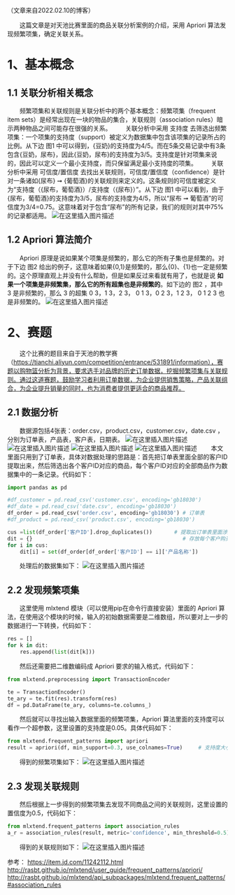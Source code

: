 （文章来自2022.02.10的博客）  

&emsp;&emsp;这篇文章是对天池比赛里面的商品关联分析案例的介绍，采用 Apriori 算法发现频繁项集，确定关联关系。
# 1、基本概念
## 1.1 关联分析相关概念
&emsp;&emsp;频繁项集和关联规则是关联分析中的两个基本概念：频繁项集（frequent item sets）是经常出现在一块的物品的集合，关联规则（association rules）暗示两种物品之间可能存在很强的关系。
&emsp;&emsp;关联分析中采用 支持度 去筛选出频繁项集：一个项集的支持度（support）被定义为数据集中包含该项集的记录所占的比例。从下边 图1 中可以得到，{豆奶}的支持度为4/5。而在5条交易记录中有3条包含{豆奶，尿布}，因此{豆奶，尿布}的支持度为3/5。支持度是针对项集来说的，因此可以定义一个最小支持度，而只保留满足最小支持度的项集。
&emsp;&emsp;关联分析中采用 可信度/置信度 去找出关联规则，可信度/置信度（confidence）是针对一条诸如{尿布} ➞ {葡萄酒}的关联规则来定义的。这条规则的可信度被定义为“支持度（{尿布，葡萄酒}）/支持度（{尿布}）”。从下边 图1 中可以看到，由于{尿布，葡萄酒}的支持度为3/5，尿布的支持度为4/5，所以“尿布 ➞ 葡萄酒”的可信度为3/4=0.75。这意味着对于包含“尿布”的所有记录，我们的规则对其中75%的记录都适用。
![在这里插入图片描述](https://i-blog.csdnimg.cn/blog_migrate/e68628daa21939183951f313b384ab64.jpeg)


## 1.2 Apriori 算法简介
&emsp;&emsp;Apriori 原理是说如果某个项集是频繁的，那么它的所有子集也是频繁的。对于下边 图2 给出的例子，这意味着如果{0,1}是频繁的，那么{0}、{1}也一定是频繁的。这个原理直观上并没有什么帮助，但是如果反过来看就有用了，也就是说 **如果一个项集是非频繁集，那么它的所有超集也是非频繁的**。如下边的 图2 ，其中 3 是非频繁的，那么 3 的超集 0 3，1 3，2 3， 0 1 3，0 2 3，1 2 3， 0 1 2 3 也是非频繁的。
![在这里插入图片描述](https://i-blog.csdnimg.cn/blog_migrate/8bc36faf39aedaeaf37a84ee6bc28845.jpeg)


# 2、赛题
&emsp;&emsp;这个比赛的题目来自于天池的教学赛（https://tianchi.aliyun.com/competition/entrance/531891/information），赛题以购物篮分析为背景，要求选手对品牌的历史订单数据，挖掘频繁项集与关联规则。通过这道赛题，鼓励学习者利用订单数据，为企业提供销售策略，产品关联组合，为企业提升销量的同时，也为消费者提供更适合的商品推荐。
## 2.1 数据分析
&emsp;&emsp;数据源包括4张表：order.csv，product.csv，customer.csv，date.csv ，分别为订单表，产品表，客户表，日期表。
![在这里插入图片描述](https://i-blog.csdnimg.cn/blog_migrate/4f72095c4d7d41e78f29643e94452e72.png)
![在这里插入图片描述](https://i-blog.csdnimg.cn/blog_migrate/02ea01a0f59efd32485359e913bd3f35.png)
![在这里插入图片描述](https://i-blog.csdnimg.cn/blog_migrate/fcca9d6b107ec6ba805681b54bd33483.png)
![在这里插入图片描述](https://i-blog.csdnimg.cn/blog_migrate/fa4539f96e20cd27d5f2e3acecf4fca5.png)
&emsp;&emsp;本文里面只用到了订单表，具体对数据处理的思路是：首先把订单表里面全部的客户ID提取出来，然后筛选出各个客户ID对应的商品，每个客户ID对应的全部商品作为数据集中的一条记录。代码如下：

```python
import pandas as pd

#df_customer = pd.read_csv('customer.csv', encoding='gb18030')
#df_date = pd.read_csv('date.csv', encoding='gb18030')
df_order = pd.read_csv('order.csv', encoding='gb18030')	# 订单表
#df_product = pd.read_csv('product.csv', encoding='gb18030')

cus =list(df_order['客户ID'].drop_duplicates())  		# 提取出订单表里面涉及的客户ID
dit = {}												# 存放每个客户购买的商品
for i in cus:
    dit[i] = set(df_order[df_order['客户ID'] == i]['产品名称'])
```
&emsp;&emsp;处理后的数据集如下：
![在这里插入图片描述](https://i-blog.csdnimg.cn/blog_migrate/6ea03e9026c47ad26c1e9bae4312d7ef.png)


## 2.2 发现频繁项集
&emsp;&emsp;这里使用 mlxtend 模块（可以使用pip在命令行直接安装）里面的 Apriori 算法，在使用这个模块的时候，输入的初始数据需要是二维数组，所以要对上一步的数据进行一下转换，代码如下：

```python
res = []    
for k in dit:
    res.append(list(dit[k]))
```
&emsp;&emsp;然后还需要把二维数编码成 Apriori 要求的输入格式，代码如下：

```python
from mlxtend.preprocessing import TransactionEncoder

te = TransactionEncoder()
te_ary = te.fit(res).transform(res)
df = pd.DataFrame(te_ary, columns=te.columns_)
```

&emsp;&emsp;然后就可以寻找出输入数据里面的频繁项集，Apriori 算法里面的支持度可以看作一个超参数，这里设置的支持度是0.05。具体代码如下：

```python
from mlxtend.frequent_patterns import apriori
result = apriori(df, min_support=0.3, use_colnames=True)     # 支持度大小需要调整一下
```

&emsp;&emsp;得到的频繁项集如下：
![在这里插入图片描述](https://i-blog.csdnimg.cn/blog_migrate/209de16eb5b6f271f13d81f3c5fab0e0.png)


## 2.3 发现关联规则
&emsp;&emsp;然后根据上一步得到的频繁项集去发现不同商品之间的关联规则，这里设置的置信度为0.5，代码如下：

```python
from mlxtend.frequent_patterns import association_rules
a_r = association_rules(result, metric='confidence', min_threshold=0.5)
```

&emsp;&emsp;得到的关联规则如下：
![在这里插入图片描述](https://i-blog.csdnimg.cn/blog_migrate/59ddcf5766525c8a5b4762a72bcd0601.png)


参考：
https://item.jd.com/11242112.html
http://rasbt.github.io/mlxtend/user_guide/frequent_patterns/apriori/
http://rasbt.github.io/mlxtend/api_subpackages/mlxtend.frequent_patterns/#association_rules
